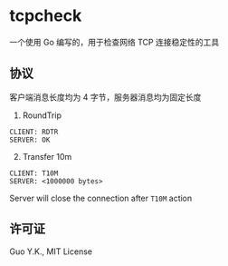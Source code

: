 # tcpcheck

一个使用 Go 编写的，用于检查网络 TCP 连接稳定性的工具

## 协议

客户端消息长度均为 4 字节，服务器消息均为固定长度

1. RoundTrip

```text
CLIENT: RDTR
SERVER: OK
```

2. Transfer 10m

```text
CLIENT: T10M
SERVER: <1000000 bytes>
```

Server will close the connection after `T10M` action

## 许可证

Guo Y.K., MIT License